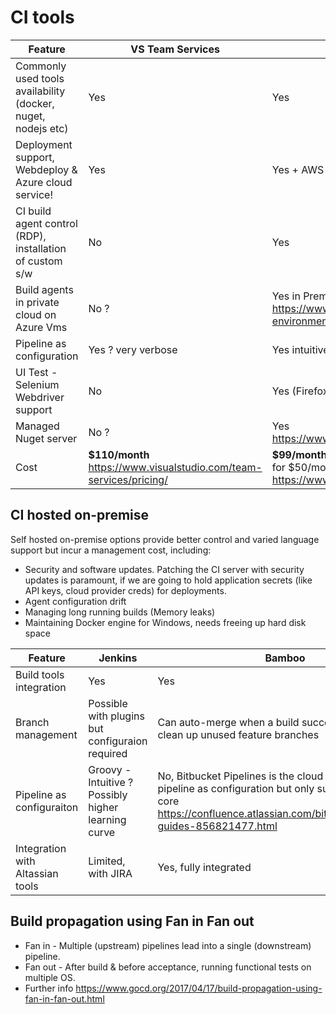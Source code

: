 # CI tools

| Feature                                                      | VS Team Services  | Appveyor              |
| ------------------------------------------------------------ | ----------------- | --------------------- |
| Commonly used tools availability (docker, nuget, nodejs etc) | Yes               | Yes                   |
| Deployment support, Webdeploy & Azure cloud service!         | Yes               | Yes + AWS deployments |
| CI build agent control (RDP), installation of custom s/w     | No                | Yes                   |
| Build agents in private cloud on Azure Vms                   | No ?              | Yes in Premium plan  https://www.appveyor.com/docs/build-environment/ |
| Pipeline as configuration                                    | Yes ? very verbose| Yes intuitive (.yml)   |
| UI Test - Selenium Webdriver support                         | No                | Yes (Firefox)         |
| Managed Nuget server                                         | No ?              | Yes https://www.appveyor.com/docs/nuget/ |
| Cost                                                         | **$110/month** https://www.visualstudio.com/team-services/pricing/ | **$99/month** (Additional concurrent job for $50/month) https://www.appveyor.com/pricing/ |

## CI hosted on-premise

Self hosted on-premise options provide better control and varied language support but incur a management cost, including:

* Security and software updates. Patching the CI server with security updates is paramount, if we are going to hold application secrets (like API keys, cloud provider creds) for deployments.
* Agent configuration drift
* Managing long running builds (Memory leaks)
* Maintaining Docker engine for Windows, needs freeing up hard disk space

| Feature                                                      | Jenkins            | Bamboo                |
| ------------------------------------------------------------ | ------------------ | --------------------- |
| Build tools integration                                      | Yes                | Yes                   |
| Branch management                                            | Possible with plugins but configuraion required    | Can auto-merge when a build succeeds and can clean up unused feature branches|
| Pipeline as configuraiton                                       | Groovy - Intuitive ? Possibly higher learning curve| No, Bitbucket Pipelines is the cloud offering, with pipeline as configuration but only supports dotnet core https://confluence.atlassian.com/bitbucket/language-guides-856821477.html |
| Integration with Altassian tools                             | Limited, with JIRA | Yes, fully integrated |

## Build propagation using Fan in Fan out

* Fan in - Multiple (upstream) pipelines lead into a single (downstream) pipeline.
* Fan out - After build & before acceptance, running functional tests on multiple OS.
* Further info https://www.gocd.org/2017/04/17/build-propagation-using-fan-in-fan-out.html
